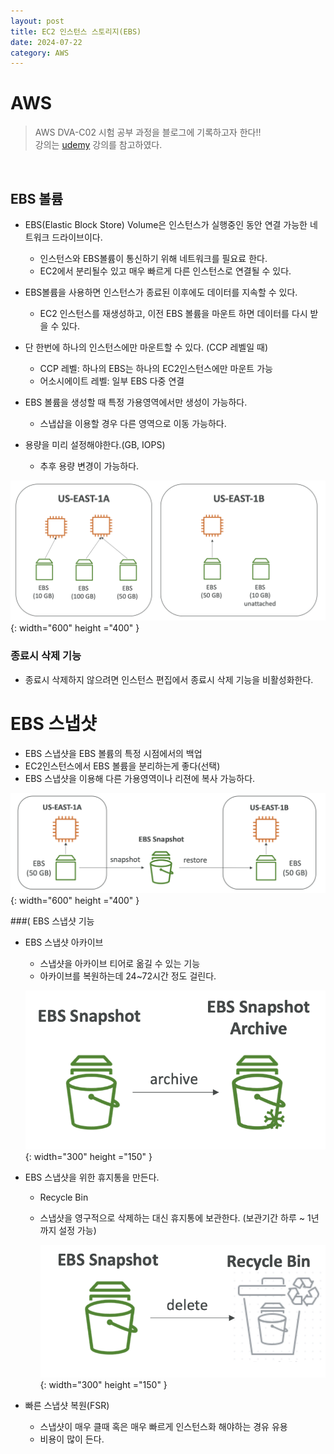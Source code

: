 ```yaml
---
layout: post
title: EC2 인스턴스 스토리지(EBS)
date: 2024-07-22
category: AWS
---
```


# AWS

> AWS DVA-C02 시험 공부 과정을 블로그에 기록하고자 한다!! <br>
> 강의는 [udemy](https://www.udemy.com/share/105Hxw3@0cQdz1131EH9l6miYRGC7Z2Im8bmTMdAo7U-M_IUQA0101eYlVeFerKpk6CkYQwlDA==/) 강의를 참고하였다.

<br>

## EBS 볼륨
- EBS(Elastic Block Store) Volume은 인스턴스가 실행중인 동안 연결 가능한 네트워크 드라이브이다.
  - 인스턴스와 EBS볼륨이 통신하기 위해 네트워크를 필요료 한다.
  - EC2에서 분리될수 있고 매우 빠르게 다른 인스턴스로 연결될 수 있다.

- EBS볼륨을 사용하면 인스턴스가 종료된 이후에도 데이터를 지속할 수 있다. 
  - EC2 인스턴스를 재생성하고, 이전 EBS 볼륨을 마운트 하면 데이터를 다시 받을 수 있다. 

- 단 한번에 하나의 인스턴스에만 마운트할 수 있다. (CCP 레벨일 때)
  - CCP 레벨: 하나의 EBS는 하나의 EC2인스턴스에만 마운트 가능
  - 어소시에이트 레벨: 일부 EBS 다중 연결
- EBS 볼륨을 생성할 때 특정 가용영역에서만 생성이 가능하다. 
  - 스냅샵을 이용할 경우 다른 영역으로 이동 가능하다.

- 용량을 미리 설정해야한다.(GB, IOPS)
  - 추후 용량 변경이 가능하다.

![alt text](\public\img\aws5-1.png){: width="600" height ="400" }

### 종료시 삭제 기능
  - 종료시 삭제하지 않으려면 인스턴스 편집에서 종료시 삭제 기능을 비활성화한다. 

# EBS 스냅샷
- EBS 스냅샷을 EBS 볼륨의 특정 시점에서의 백업
- EC2인스턴스에서 EBS 볼륨을 분리하는게 좋다(선택)
- EBS 스냅샷을 이용해 다른 가용영역이나 리젼에 복사 가능하다.

![alt text](\public\img\aws5-2.png){: width="600" height ="400" }

###( EBS 스냅샷 기능
- EBS 스냅샷 아카이브
  - 스냅샷을 아카이브 티어로 옮길 수 있는 기능
  - 아카이브를 복원하는데 24~72시간 정도 걸린다.

  ![alt text](\public\img\aws5-3.png){: width="300" height ="150" }

- EBS 스냅샷을 위한 휴지통을 만든다. 
  - Recycle Bin
  - 스냅샷을 영구적으로 삭제하는 대신 휴지통에 보관한다. (보관기간 하루 ~ 1년까지 설정 가능)
  
    ![alt text](\public\img\aws5-4.png){: width="300" height ="150" }

- 빠른 스냅샷 복원(FSR)
  - 스냅샷이 매우 클때 혹은 매우 빠르게 인스턴스화 해야하는 경유 유용
  - 비용이 많이 든다. 

